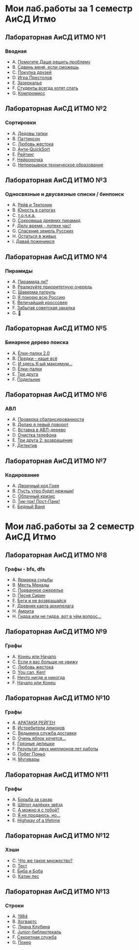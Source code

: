 # Мои лаб.работы за 1 семестр АиСД Итмо
## Лабораторная АиСД ИТМО №1
### Вводная
- A. [Помогите Даше решить проблему](https://github.com/NizamutdinovEmir/itmo-alg/blob/main/alg-1sem/1lab/1.py)
- B. [Сдвинь меня, если сможешь](https://github.com/NizamutdinovEmir/itmo-alg/blob/main/alg-1sem/1lab/2.cpp)
- C. [Покупка друзей](https://github.com/NizamutdinovEmir/itmo-alg/blob/main/alg-1sem/1lab/3.cpp)
- D. [Игра Престолов](https://github.com/NizamutdinovEmir/itmo-alg/blob/main/alg-1sem/1lab/4.cpp)
- E. [Зазеркалье](https://github.com/NizamutdinovEmir/itmo-alg/blob/main/alg-1sem/1lab/5.cpp)
- F. [Студенты всегда хотят спать](https://github.com/NizamutdinovEmir/itmo-alg/blob/main/alg-1sem/1lab/6.cpp)
- G. [Компромисс](https://github.com/NizamutdinovEmir/itmo-alg/blob/main/alg-1sem/1lab/7.py)

## Лабораторная АиСД ИТМО №2
### Сортировки
- A. [Дедовы тапки](https://github.com/NizamutdinovEmir/itmo-alg/blob/main/alg-1sem/2lab/1.cpp)
- B. [Паттинсон](https://github.com/NizamutdinovEmir/itmo-alg/blob/main/alg-1sem/2lab/2.cpp)
- C. [Любовь жестока](https://github.com/NizamutdinovEmir/itmo-alg/blob/main/alg1sem/2lab/3.cpp)
- D. [Анти-QuickSort](https://github.com/NizamutdinovEmir/itmo-alg/blob/main/alg-1sem/2lab/4.cpp)
- E. [Рейтинг](https://github.com/NizamutdinovEmir/itmo-alg/blob/main/alg-1sem/2lab/5.cpp)
- F. [Нейроночка](https://github.com/NizamutdinovEmir/itmo-alg/blob/main/alg-1sem/2lab/6.cpp)
- G. [Непрерывное техническое образование](https://github.com/NizamutdinovEmir/itmo-alg/blob/main/alg-1sem/2lab/7.cpp)

## Лабораторная АиСД ИТМО №3
### Односвязные и двусвязные списки / бинпоиск
- A. [Рейв и Тектоник](https://github.com/NizamutdinovEmir/itmo-alg/blob/main/alg-1sem/3lab/1.cpp)
- B. [Юность в сапогах](https://github.com/NizamutdinovEmir/itmo-alg/blob/main/alg-1sem/3lab/2.cpp)
- C. [т.о.ч.к.а.](https://github.com/NizamutdinovEmir/itmo-alg/blob/main/alg-1sem/3lab/3.cpp)
- D. [Сокровища древних пирамид](https://github.com/NizamutdinovEmir/itmo-alg/blob/main/alg-1sem/3lab/4.cpp)
- F. [Делу время - потехе час!](https://github.com/NizamutdinovEmir/itmo-alg/blob/main/alg-1sem/3lab/5.cpp)
- G. [Спасение земель Русских](https://github.com/NizamutdinovEmir/itmo-alg/blob/main/alg/alg-1sem/3lab/6.cpp)
- H. [Остаться в живых](https://github.com/NizamutdinovEmir/itmo-alg/blob/main/alg-1sem/3lab/7.cpp)
- I. [Давай поженимся](https://github.com/NizamutdinovEmir/itmo-alg/blob/main/alg-1sem/3lab/8.cpp)

## Лабораторная АиСД ИТМО №4
### Пирамиды
- A. [Пирамида ли?](https://github.com/NizamutdinovEmir/itmo-alg/blob/main/alg-1sem/4lab/1.cpp)
- B. [Реализуйте приоритетную очередь](https://github.com/NizamutdinovEmir/itmo-alg/blob/main/alg-1sem/4lab/2.cpp)
- C. [Шаверма патруль](https://github.com/NizamutdinovEmir/itmo-alg/blob/main/alg-1sem/4lab/3.cpp)
- D. [Я покорю всю Россию](https://github.com/NizamutdinovEmir/itmo-alg/blob/main/alg-1sem/4lab/4.cpp)
- E. [Величайший кроссовер](https://github.com/NizamutdinovEmir/itmo-alg/blob/main/alg-1sem/4lab/5.cpp)
- F. [Забытая советская закалка](https://github.com/NizamutdinovEmir/itmo-alg/blob/main/alg-1sem/4lab/6.cpp)
- G. [🎰](https://github.com/NizamutdinovEmir/itmo-alg/blob/main/alg-1sem/4lab/7.cpp)

## Лабораторная АиСД ИТМО №5
### Бинарное дерево поиска
- A. [Ёлки-палки 2.0](https://github.com/NizamutdinovEmir/itmo-alg/blob/main/alg-1sem/5lab/1.cpp)
- B. [Предки - наше всё](https://github.com/NizamutdinovEmir/itmo-alg/blob/main/alg-1sem/5lab/2.cpp)
- C. [И здесь К-ый максимум...](https://github.com/NizamutdinovEmir/itmo-alg/blob/main/alg-1sem/5lab/3.cpp)
- D. [Ёлки-палки](https://github.com/NizamutdinovEmir/itmo-alg/blob/main/alg-1sem/5lab/4.cpp)
- E. [Три друга](https://github.com/NizamutdinovEmir/itmo-alg/blob/main/alg-1sem/5lab/5.cpp)
- F. [Подельник](https://github.com/NizamutdinovEmir/itmo-alg/blob/main/alg-1sem/5lab/6.cpp)

## Лабораторная АиСД ИТМО №6
### АВЛ
- A. [Проверка сбалансированности](https://github.com/NizamutdinovEmir/itmo-alg/blob/main/alg-1sem/6lab/1.cpp)
- B. [Делаю я левый поворот](https://github.com/NizamutdinovEmir/itmo-alg/blob/main/alg-1sem/6lab/2.cpp)
- C. [Вставка в АВЛ-дерево](https://github.com/NizamutdinovEmir/itmo-alg/blob/main/alg-1sem/6lab/3.cpp)
- D. [Очистка телефона](https://github.com/NizamutdinovEmir/itmo-alg/blob/main/alg-1sem/6lab/4.cpp)
- E. [Три друга 2: возвращение](https://github.com/NizamutdinovEmir/itmo-alg/blob/main/alg-1sem/6lab/5.cpp)
- F. [Детектив](https://github.com/NizamutdinovEmir/itmo-alg/blob/main/alg-1sem/6lab/6.cpp)

## Лабораторная АиСД ИТМО №7
### Кодирование
- A. [Двоичный код Грея](https://github.com/NizamutdinovEmir/itmo-alg/blob/main/alg-1sem/7lab/1.cpp)
- B. [Пусть утро будет нежным!](https://github.com/NizamutdinovEmir/itmo-alg/blob/main/alg-1sem/7lab/2.cpp)
- C. [Облачный кризис](https://github.com/NizamutdinovEmir/itmo-alg/blob/main/alg-1sem/7lab/3.cpp)
- D. [Тик-ток! Пост-Панк!](https://github.com/NizamutdinovEmir/itmo-alg/blob/main/alg-1sem/7lab/4.cpp)
- E. [Бедный Ваня](https://github.com/NizamutdinovEmir/itmo-alg/blob/main/alg-1sem/7lab/5.cpp)

# Мои лаб.работы за 2 семестр АиСД Итмо
## Лабораторная АиСД ИТМО №8
### Графы - bfs, dfs
- A. [Ярмарка судьбы](https://github.com/NizamutdinovEmir/itmo-alg/blob/main/alg-2sem/itmo-alg-2sem/8lab/1.cpp)
- B. [Месть Менады](https://github.com/NizamutdinovEmir/itmo-alg/blob/main/alg-2sem/itmo-alg-2sem/8lab/2.cpp)
- C. [Порванное ожерелье](https://github.com/NizamutdinovEmir/itmo-alg/blob/main/alg-2sem/itmo-alg-2sem/8lab/3.cpp)
- D. [Песня Сирин](https://github.com/NizamutdinovEmir/itmo-alg/blob/main/alg-2sem/itmo-alg-2sem/8lab/4.cpp)
- E. [Беги и не возвращайся](https://github.com/NizamutdinovEmir/itmo-alg/blob/main/alg-2sem/itmo-alg-2sem/8lab/5.cpp)
- F. [Древняя карта архипелага](https://github.com/NizamutdinovEmir/itmo-alg/blob/main/alg-2sem/itmo-alg-2sem/8lab/7.cpp)
- H. [Амрита](https://github.com/NizamutdinovEmir/itmo-alg/blob/main/alg-2sem/itmo-alg-2sem/8lab/8.cpp)
- H. [Гидра или не гидра, вот в чём вопрос...](https://github.com/NizamutdinovEmir/itmo-alg/blob/main/alg-2sem/itmo-alg-2sem/8lab/9.cpp)
## Лабораторная АиСД ИТМО №9
### Графы
- A. [Конец или Начало](https://github.com/NizamutdinovEmir/itmo-alg/blob/main/alg-2sem/itmo-alg-2sem/9lab/1.cpp)
- С. [Если я вас больше не увижу](https://github.com/NizamutdinovEmir/itmo-alg/blob/main/alg-2sem/itmo-alg-2sem/9lab/2.cpp)
- C. [Любовь жестока](https://github.com/NizamutdinovEmir/itmo-alg/blob/main/alg-2sem/itmo-alg-2sem/9lab/3.cpp)
- D. [You can, Ken!](https://github.com/NizamutdinovEmir/itmo-alg/blob/main/alg-2sem/itmo-alg-2sem/9lab/4.cpp)
- E. [Ничто нигде и никогда](https://github.com/NizamutdinovEmir/itmo-alg/blob/main/alg-2sem/itmo-alg-2sem/9lab/5.cpp)
- F. [Начало или Конец](https://github.com/NizamutdinovEmir/itmo-alg/blob/main/alg-2sem/itmo-alg-2sem/9lab/6.cpp)
## Лабораторная АиСД ИТМО №10
### Графы
- A. [АРАТАКИ РЕЙГЕН](https://github.com/NizamutdinovEmir/itmo-alg/blob/main/alg-2sem/itmo-alg-2sem/10lab/1.cpp)
- B. [Истребители демонов](https://github.com/NizamutdinovEmir/itmo-alg/blob/main/alg-2sem/itmo-alg-2sem/10lab/2.cpp)
- C. [Ведьмина служба доставки](https://github.com/NizamutdinovEmir/itmo-alg/blob/main/alg-2sem/itmo-alg-2sem/10lab/3.cpp)
- D. [Очень яблок хочется...](https://github.com/NizamutdinovEmir/itmo-alg/blob/main/alg-2sem/itmo-alg-2sem/10lab/4.cpp)
- E. [Грязные делишки](https://github.com/NizamutdinovEmir/itmo-alg/blob/main/alg-2sem/itmo-alg-2sem/10lab/5.cpp)
- F. [Результат двух миллионов лет работы](https://github.com/NizamutdinovEmir/itmo-alg/blob/main/alg-2sem/itmo-alg-2sem/10lab/6.cpp)
- G. [Побег Поньо](https://github.com/NizamutdinovEmir/itmo-alg/blob/main/alg-2sem/itmo-alg-2sem/10lab/7.cpp)
- H. [Мугивары](https://github.com/NizamutdinovEmir/itmo-alg/blob/main/alg-2sem/itmo-alg-2sem/10lab/8.cpp)
## Лабораторная АиСД ИТМО №11
### Графы
- A. [Борьба за сахар](https://github.com/NizamutdinovEmir/itmo-alg/blob/main/alg-2sem/itmo-alg-2sem/11lab/1.cpp)
- B. [Шёпот далёких звёзд](https://github.com/NizamutdinovEmir/itmo-alg/blob/main/alg-2sem/itmo-alg-2sem/11lab/2.cpp)
- C. [А можно я с тобой?](https://github.com/NizamutdinovEmir/itmo-alg/blob/main/alg-2sem/itmo-alg-2sem/11lab/3.cpp)
- D. [Я не продаюсь, но...](https://github.com/NizamutdinovEmir/itmo-alg/blob/main/alg-2sem/itmo-alg-2sem/11lab/4.cpp)
- E. [Нighway of a lifetime](https://github.com/NizamutdinovEmir/itmo-alg/blob/main/alg-2sem/itmo-alg-2sem/11lab/5.cpp)
  
## Лабораторная АиСД ИТМО №12
### Хэши
- C. [Что же такое множество?](https://github.com/NizamutdinovEmir/itmo-alg/blob/main/alg-2sem/itmo-alg-2sem/12lab/1.cpp)
- D. [Тест](https://github.com/NizamutdinovEmir/itmo-alg/blob/main/alg-2sem/itmo-alg-2sem/12lab/2.cpp)
- E. [Биба и Боба](https://github.com/NizamutdinovEmir/itmo-alg/blob/main/alg-2sem/itmo-alg-2sem/12lab/3.cpp)
- G. [Катин лес](https://github.com/NizamutdinovEmir/itmo-alg/blob/main/alg-2sem/itmo-alg-2sem/12lab/4.cpp)
## Лабораторная АиСД ИТМО №13
### Строки
- A. [1984](https://github.com/NizamutdinovEmir/itmo-alg/blob/main/alg-2sem/itmo-alg-2sem/13lab/1.cpp)
- B. [Хогвартс](https://github.com/NizamutdinovEmir/itmo-alg/blob/main/alg-2sem/itmo-alg-2sem/13lab/2.cpp)
- C. [Лиана Клубина](https://github.com/NizamutdinovEmir/itmo-alg/blob/main/alg-2sem/itmo-alg-2sem/13lab/3.cpp)
- E. [Junior-библиотекарь](https://github.com/NizamutdinovEmir/itmo-alg/blob/main/alg-2sem/itmo-alg-2sem/13lab/4.cpp)
- F. [Секретная служба](https://github.com/NizamutdinovEmir/itmo-alg/blob/main/alg-2sem/itmo-alg-2sem/13lab/5.cpp)
- G. [Покер](https://github.com/NizamutdinovEmir/itmo-alg/blob/main/alg-2sem/itmo-alg-2sem/13lab/6.cpp)
